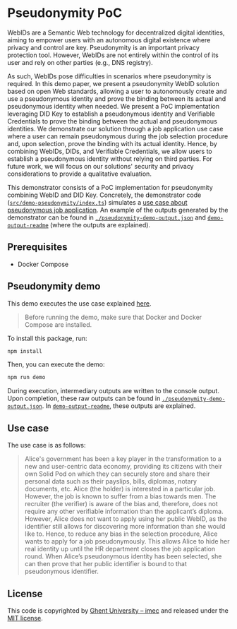 <!-- omit in toc -->

# Pseudonymity PoC

WebIDs are a Semantic Web technology for decentralized digital identities,
aiming to empower users with an autonomous digital
existence where privacy and control are key.
Pseudonymity is an important privacy protection tool.
However, WebIDs are not entirely within the control of its user and rely on other parties (e.g., DNS registry).

As such, WebIDs pose difficulties in scenarios where pseudonymity is required.
In this demo paper, we present a pseudonymity WebID solution based on open Web standards, allowing a user to autonomously create and use a pseudonymous identity and prove the binding between its actual and pseudonymous identity when needed.
We present a PoC implementation leveraging DID Key to establish a pseudonymous identity and Verifiable Credentials to prove the binding between the actual and pseudonymous identities.
We demonstrate our solution through a job application use case where a user can remain pseudonymous during the job selection procedure and, upon selection, prove the binding with its actual identity.
Hence, by combining WebIDs, DIDs, and Verifiable Credentials, we allow users to establish a pseudonymous identity without relying on third parties.
For future work, we will focus on our solutions' security and privacy considerations to provide a qualitative evaluation.


This demonstrator consists of a PoC implementation for pseudonymity combining WebID and DID Key.
Concretely, the demonstrator code ([`src/demo-pseudonymity/index.ts`](src/demo-pseudonymity/index.ts)) simulates a [use case about pseudonymous job application](#use-case).
An example of the outputs generated by the demonstrator can be found in [`./pseudonymity-demo-output.json`](./pseudonymity-demo-output.json) and 
[`demo-output-readme`](demo-output-readme.md) (where the outputs are explained).


## Prerequisites

- Docker Compose

## Pseudonymity demo

This demo executes the use case explained [here](#use-case).

> Before running the demo,
make sure that Docker and Docker Compose are installed.

To install this package, run:

```bash
npm install
```

Then, you can execute the demo:

```bash
npm run demo
```

During execution, intermediary outputs are written to the console output.
Upon completion, these raw outputs can be found in [`./pseudonymity-demo-output.json`](./pseudonymity-demo-output.json).
In [`demo-output-readme`](demo-output-readme.md), these outputs are explained.


## Use case

The use case is as follows:

> Alice's government
has been a key player in the transformation to a new and user-centric data economy,
providing its citizens with their own Solid Pod on which they can securely store and share their personal data such as their payslips, bills, diplomas, notary documents, etc.
Alice (the holder) is interested in a particular job.
However, the job is known to suffer from a bias towards men.
The recruiter (the verifier) is aware of the bias and, therefore, does not require any other verifiable information than the applicant’s diploma.
However, Alice does not want to apply using her public WebID,
as the identifier still allows for discovering more information than she would like to.
Hence, to reduce any bias in the selection procedure, Alice wants to apply for a job pseudonymously.
> This allows Alice to hide her real identity up until the HR department closes the job application round.
When Alice’s pseudonymous identity has been selected, she can then prove that her public identifier is bound to that pseudonymous identifier.


## License

This code is copyrighted by [Ghent University – imec](http://idlab.ugent.be/)
and released under the [MIT license](http://opensource.org/licenses/MIT).
